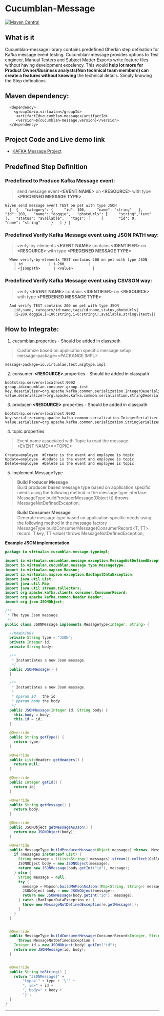 # Cucumblan-Message

[![Maven Central](https://img.shields.io/maven-central/v/io.virtualan/cucumblan-message.svg?label=Maven%20Central)](https://search.maven.org/search?q=g:%22io.virtualan%22%20AND%20a:%22cucumblan-message%22) 

## What is it
Cucumblan-message library contains predefined Gherkin step defination for Kafka message event testing. Cucumblan-message provides options to Test engineer, Manual Testers and Subject Matter Exports write feature files without having development excelency. This would **help lot more for Product Owner/Business analysts(Non technical team members) can create a features without knowing** the technical details. Simply knowing the Step definations.
  
## Maven dependency:
  
  ```mvn 
    <dependency>
      <groupId>io.virtualan</groupId>
       <artifactId>cucumblan-message</artifactId>
       <version>${cucumblan-message.version}</version>
    </dependency>
  ```  

## Project Code and Live demo link
- [KAFKA Message Project](https://github.com/virtualansoftware/cucumblan/tree/master/samples/cucumblan-message-testing)

## Predefined Step Definition

### Predefined to Produce Kafka Message event:
> send message event **\<EVENT NAME>** on **\<RESOURCE>** with type **\<PREDEINED MESSAGE TYPE>**

```gherkin
Given send message event TEST on pet with type JSON
  |  {   "category": {     "id": 100,     "name": "string"   },   "id": 200,   "name": "doggie",   "photoUrls": [     "string","text"   ],   "status": "available",   "tags": [     {       "id": 0,       "name": "string"     }   ] } |
```

### Predefined Verify Kafka Message event using JSON PATH way:
> verify-by-elements **\<EVENT NAME>** contains **\<IDENTIFIER>** on **\<RESOURCE>** with type **\<PREDEINED MESSAGE TYPE>**

```gherkin
  When verify-by-elements TEST contains 200 on pet with type JSON
    | id            | i~200           |
    | <jsonpath>      | <value>         |
```

### Predefined Verify Kafka Message event using CSVSON way:
> verify **\<EVENT NAME>** contains **\<IDENTIFIER>** on **\<RESOURCE>** with type **\<PREDEINED MESSAGE TYPE>**

```gherkin
  And verify TEST contains 200 on pet with type JSON
    |id,name, category/id:name,tags/id:name,status,photoUrls|
    |i~200,doggie,i~100:string,i~0:string\|,available,string\|text\||
```

## How to Integrate: 

1. cucumblan.properties - Should be added in classpath

> Customize based on application specific message setup \
> message-package=\<PACKANGE IMPL> 

```properties
message-package=io.virtualan.test.msgtype.impl
```

2. consumer-**\<RESOURCE>**.properties  - Should be added in classpath

```properties
bootstrap.servers=localhost:9092
group.id=cucumblan-consumer-group-test
key.deserializer=org.apache.kafka.common.serialization.IntegerDeserializer
value.deserializer=org.apache.kafka.common.serialization.StringDeserializer
```

3. producer-**\<RESOURCE>**.properties  - Should be added in classpath

```properties
bootstrap.servers=localhost:9092
key.serializer=org.apache.kafka.common.serialization.IntegerSerializer
value.serializer=org.apache.kafka.common.serialization.StringSerializer
```
4. topic.properties

> Event name associated with Topic to read the message.\
> \<EVENT NAME>=\<TOPIC> 

```properties
Create=employee  #Create is the event and employee is topic
Update=employee  #Update is the event and employee is topic
Delete=employee  #Delete is the event and employee is topic
```

5. Implement MessageType 

> **Build Producer Message**\
> Build producer based message type based on application specific needs using the following method in the message type interface\
> MessageType buildProducerMessage(Object tt) throws MessageNotDefinedException;


> **Build Consumer Message**\
> Generate message type based on application specific needs using the following method in the message factory\
> MessageType buildConsumerMessage(ConsumerRecord<T, TT> record, T key, TT value) throws MessageNotDefinedException; 


**Example JSON implementation**
```java
package io.virtualan.cucumblan.message.typeimpl;

import io.virtualan.cucumblan.message.exception.MessageNotDefinedException;
import io.virtualan.cucumblan.message.type.MessageType;
import io.virtualan.mapson.Mapson;
import io.virtualan.mapson.exception.BadInputDataException;
import java.util.List;
import java.util.Map;
import java.util.stream.Collectors;
import org.apache.kafka.clients.consumer.ConsumerRecord;
import org.apache.kafka.common.header.Header;
import org.json.JSONObject;

/**
 * The type Json message.
 */
public class JSONMessage implements MessageType<Integer, String> {

  //MANDATORY
  private String type = "JSON";
  private Integer id;
  private String body;

  /**
   * Instantiates a new Json message.
   */
  public JSONMessage() {
  }

  /**
   * Instantiates a new Json message.
   *
   * @param id   the id
   * @param body the body
   */
  public JSONMessage(Integer id, String body) {
    this.body = body;
    this.id = id;
  }

  @Override
  public String getType() {
    return type;
  }

  @Override
  public List<Header> getHeaders() {
    return null;
  }

  @Override
  public Integer getId() {
    return id;
  }

  @Override
  public String getMessage() {
    return body;
  }

  @Override
  public JSONObject getMessageAsJson() {
    return new JSONObject(body);
  }

  @Override
  public MessageType buildProducerMessage(Object messages) throws  MessageNotDefinedException {
    if (messages instanceof List) {
      String message = ((List<String>) messages).stream().collect(Collectors.joining());
      JSONObject body = new JSONObject(message);
      return new JSONMessage(body.getInt("id"), message);
    } else {
      String message = null;
      try {
        message = Mapson.buildMAPsonAsJson((Map<String, String>) messages);
        JSONObject body = new JSONObject(message);
        return new JSONMessage(body.getInt("id"), message);
      } catch (BadInputDataException e) {
        throw new MessageNotDefinedException(e.getMessage());
      }
    }
  }


  @Override
  public MessageType buildConsumerMessage(ConsumerRecord<Integer, String> record, Integer key, String body)
      throws MessageNotDefinedException {
    Integer id = new JSONObject(body).getInt("id");
    return new JSONMessage(id, body);
  }


  @Override
  public String toString() {
    return "JSONMessage{" +
        "type='" + type + '\'' +
        ", id=" + id +
        ", body=" + body +
        '}';
  }
}
```

----